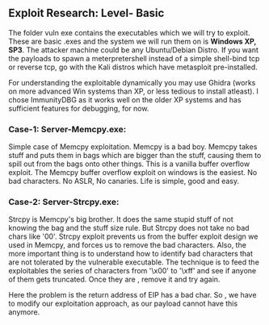 ## Exploit Research: Level- Basic

The folder vuln exe contains the executables which we will try to exploit. These are basic .exes and the system we will run them on is **Windows XP, SP3**.
The attacker machine could be any Ubuntu/Debian Distro. If you want the payloads to spawn a meterpretershell instead of a simple shell-bind tcp or reverse tcp, go with the Kali distros which have metasploit pre-installed.

For understanding the exploitable dynamically you may use Ghidra (works on more advanced Win systems than XP, or less tedious to install atleast). I chose ImmunityDBG as it works well on the older XP systems and has sufficient features for debugging, for now.

### Case-1: Server-Memcpy.exe:
Simple case of Memcpy exploitation. Memcpy is a bad boy. Memcpy takes stuff and puts them in bags which are bigger than the stuff, causing them to spill out from the bags onto other things. This is a vanilla buffer overflow exploit. The Memcpy buffer overflow exploit on windows is the easiest. No bad characters. No ASLR, No canaries. Life is simple, good and easy.


### Case-2: Server-Strcpy.exe:
Strcpy is Memcpy's big brother. It does the same stupid stuff of not knowing the bag and the stuff size rule. But Strcpy does not take no bad chars like '00'. Strcpy exploit prevents us from the buffer exploit design we used in Memcpy, and forces us to remove the bad characters. Also, the more important thing is to understand how to identify bad characters that are not tolerated by the vulnerable executable. The technique is to feed the exploitables the series of characters from '\x00' to '\xff' and see if anyone of them gets truncated. Once they are , remove it and try again.

Here the problem is the return address of EIP has a bad char. So , we have to modify our exploitation approach, as our payload cannot have this anymore.